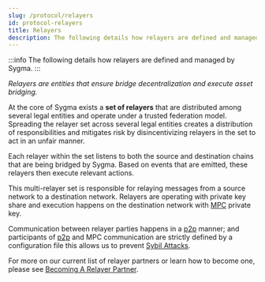 ```yaml
---
slug: /protocol/relayers
id: protocol-relayers
title: Relayers
description: The following details how relayers are defined and managed by Sygma.
---
```


:::info
The following details how relayers are defined and managed by Sygma.
:::

_Relayers are entities that ensure bridge decentralization and execute asset bridging._

At the core of Sygma exists a **set of relayers** that are distributed among several legal entities and operate under a trusted federation model. Spreading the relayer set across several legal entities creates a distribution of responsibilities and mitigates risk by disincentivizing relayers in the set to act in an unfair manner.

Each relayer within the set listens to both the source and destination chains that are being bridged by Sygma. Based on events that are emitted, these relayers then execute relevant actions.

This multi-relayer set is responsible for relaying messages from a source network to a destination network. Relayers are operating with private key share and execution happens on the destination network with [MPC](/docs/02-sygma-protocol/02-mpc.md) private key.&#x20;

Communication between relayer parties happens in a [p2p](https://en.wikipedia.org/wiki/Peer-to-peer) manner; and participants of [p2p](https://en.wikipedia.org/wiki/Peer-to-peer) and MPC communication are strictly defined by a configuration file this allows us to prevent [Sybil Attacks](https://en.wikipedia.org/wiki/Sybil\_attack).

For more on our current list of relayer partners or learn how to become one, please see [Becoming A Relayer Partner](../04-integrating-with-sygma/03-relayer-partner.md).

<!-- TODO Relayers can be configured for various verification systems, including [MPC](../02-sygma-protocol/02-mpc.md), Spectre's zk verification, and Zipline's optimistic verification. -->
